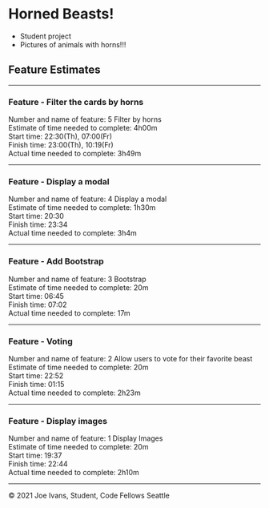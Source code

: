 # Horned Beasts!

- Student project
- Pictures of animals with horns!!!

## Feature Estimates

___

### Feature - Filter the cards by horns

Number and name of feature: 5 Filter by horns<br/>
Estimate of time needed to complete: 4h00m<br/>
Start time: 22:30(Th), 07:00(Fr)<br/>
Finish time: 23:00(Th), 10:19(Fr)<br/>
Actual time needed to complete: 3h49m<br/>
___

### Feature - Display a modal

Number and name of feature: 4 Display a modal<br/>
Estimate of time needed to complete: 1h30m<br/>
Start time: 20:30<br/>
Finish time: 23:34<br/>
Actual time needed to complete: 3h4m<br/>
___

### Feature - Add Bootstrap

Number and name of feature: 3 Bootstrap<br/>
Estimate of time needed to complete: 20m<br/>
Start time: 06:45<br/>
Finish time: 07:02<br/>
Actual time needed to complete: 17m<br/>
___

### Feature - Voting

Number and name of feature: 2 Allow users to vote for their favorite beast<br/>
Estimate of time needed to complete: 20m<br/>
Start time: 22:52<br/>
Finish time: 01:15<br/>
Actual time needed to complete: 2h23m<br/>
___

### Feature - Display images

Number and name of feature: 1 Display Images<br/>
Estimate of time needed to complete: 20m<br/>
Start time: 19:37<br/>
Finish time: 22:44<br/>
Actual time needed to complete: 2h10m<br/>
___


&copy; 2021 Joe Ivans, Student, Code Fellows Seattle
